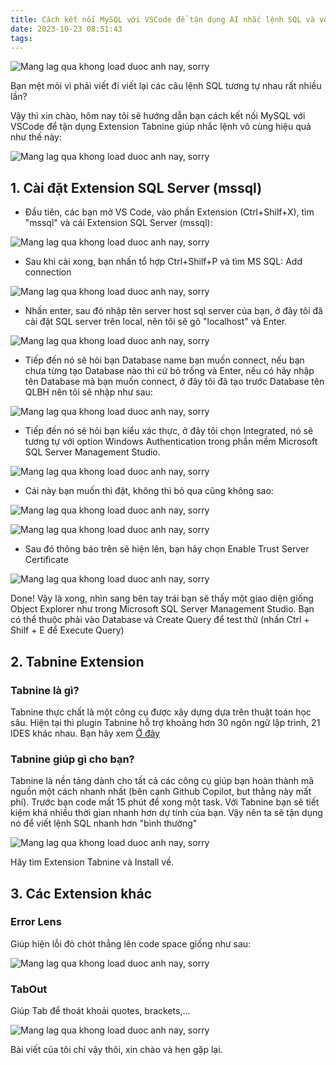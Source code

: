 ```yaml
---
title: Cách kết nối MySQL với VSCode để tận dụng AI nhắc lệnh SQL và vô vàn món ăn chơi khác
date: 2023-10-23 08:51:43
tags:
---
```

![Mang lag qua khong load duoc anh nay, sorry](/images/setup-mysql-vscode/thumbnail.png)

Bạn mệt mỏi vì phải viết đi viết lại các câu lệnh SQL tương tự nhau rất nhiều lần? 

Vậy thì xin chào, hôm nay tôi sẽ hướng dẫn bạn cách kết nối MySQL với VSCode để tận dụng Extension Tabnine giúp nhắc lệnh vô cùng hiệu quả như thế này:

![Mang lag qua khong load duoc anh nay, sorry](/images/setup-mysql-vscode/tabnine_example.png)

## 1. Cài đặt Extension SQL Server (mssql)

- Đầu tiên, các bạn mở VS Code, vào phần Extension (Ctrl+Shilf+X), tìm "mssql" và cái Extension SQL Server (mssql):

![Mang lag qua khong load duoc anh nay, sorry](/images/setup-mysql-vscode/search_extension.png)

- Sau khi cài xong, bạn nhấn tổ hợp Ctrl+Shilf+P và tìm MS SQL: Add connection

![Mang lag qua khong load duoc anh nay, sorry](/images/setup-mysql-vscode/ctrl_shif_p.png)

- Nhấn enter, sau đó nhập tên server host sql server của bạn, ở đây tôi đã cài đặt SQL server trên local, nên tôi sẽ gõ "localhost" và Enter.

![Mang lag qua khong load duoc anh nay, sorry](/images/setup-mysql-vscode/localhost.png)


- Tiếp đến nó sẽ hỏi bạn Database name bạn muốn connect, nếu bạn chưa từng tạo Database nào thì cứ bỏ trống và Enter, nếu có hãy nhập tên Database mà bạn muốn connect, ở đây tôi đã tạo trước Database tên QLBH nên tôi sẽ nhập như sau:

![Mang lag qua khong load duoc anh nay, sorry](/images/setup-mysql-vscode/enter_database_name.png)

- Tiếp đến nó sẽ hỏi bạn kiểu xác thực, ở đây tôi chọn Integrated, nó sẽ tương tự với option Windows Authentication trong phần mềm Microsoft SQL Server Management Studio.

![Mang lag qua khong load duoc anh nay, sorry](/images/setup-mysql-vscode/authentication-type.png)


- Cái này bạn muốn thì đặt, không thì bỏ qua cũng không sao:

![Mang lag qua khong load duoc anh nay, sorry](/images/setup-mysql-vscode/display_name.png)

![Mang lag qua khong load duoc anh nay, sorry](/images/setup-mysql-vscode/alert.png)

- Sau đó thông báo trên sẽ hiện lên, bạn hãy chọn Enable Trust Server Certificate

![Mang lag qua khong load duoc anh nay, sorry](/images/setup-mysql-vscode/done_mssql.png)

Done! Vậy là xong, nhìn sang bên tay trái bạn sẽ thấy một giao diện giống Object Explorer như trong Microsoft SQL Server Management Studio. Bạn có thể thuộc phải vào Database và Create Query để test thử (nhấn Ctrl + Shilf + E để Execute Query)

## 2. Tabnine Extension
### Tabnine là gì?

Tabnine thực chất là một công cụ được xây dựng dựa trên thuật toán học sâu. Hiện tại thì plugin Tabnine hỗ trợ khoảng hơn 30 ngôn ngữ lập trình, 21 IDES khác nhau. Bạn hãy xem [Ở đây](https://www.tabnine.com/install)

### Tabnine giúp gì cho bạn?
Tabnine là nền tảng dành cho tất cả các công cụ giúp bạn hoàn thành mã nguồn một cách nhanh nhất (bên cạnh Github Copilot, but thằng này mất phí). Trước bạn code mất 15 phút để xong một task. Với Tabnine bạn sẽ tiết kiệm khá nhiều thời gian nhanh hơn dự tính của bạn.
Vậy nên ta sẽ tận dụng nó để viết lệnh SQL nhanh hơn "bình thường"

![Mang lag qua khong load duoc anh nay, sorry](/images/setup-mysql-vscode/tabnine_install.png)

Hãy tìm Extension Tabnine và Install về.

## 3. Các Extension khác

### Error Lens 

Giúp hiện lỗi đỏ chót thẳng lên code space giống như sau:

![Mang lag qua khong load duoc anh nay, sorry](/images/setup-mysql-vscode/codelens.png)

### TabOut

Giúp Tab để thoát khoải quotes, brackets,...

![Mang lag qua khong load duoc anh nay, sorry](/images/setup-mysql-vscode/tabout.png)


Bài viết của tôi chỉ vậy thôi, xin chào và hẹn gặp lại.